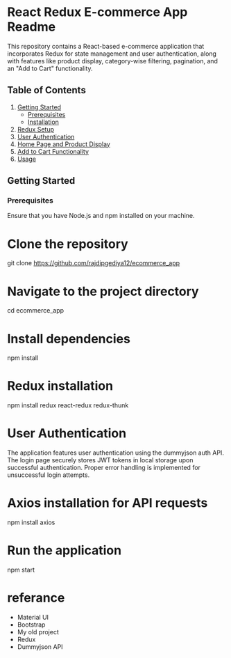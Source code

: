# React Redux E-commerce App Readme

This repository contains a React-based e-commerce application that incorporates Redux for state management and user authentication, along with features like product display, category-wise filtering, pagination, and an "Add to Cart" functionality.

## Table of Contents

1. [Getting Started](#getting-started)
    - [Prerequisites](#prerequisites)
    - [Installation](#installation)
2. [Redux Setup](#redux-setup)
3. [User Authentication](#user-authentication)
4. [Home Page and Product Display](#home-page-and-product-display)
5. [Add to Cart Functionality](#add-to-cart-functionality)
6. [Usage](#usage)

## Getting Started

### Prerequisites

Ensure that you have Node.js and npm installed on your machine.

# Clone the repository
git clone https://github.com/rajdipgediya12/ecommerce_app

# Navigate to the project directory
cd ecommerce_app

# Install dependencies
npm install

# Redux installation
npm install redux react-redux redux-thunk

# User Authentication
The application features user authentication using the dummyjson auth API. The login page securely stores JWT tokens in local storage upon successful authentication. Proper error handling is implemented for unsuccessful login attempts.

# Axios installation for API requests
npm install axios

# Run the application
npm start

# referance 
- Material UI
- Bootstrap
- My old project
- Redux
- Dummyjson API